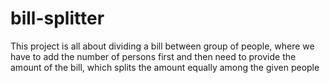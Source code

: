 # bill-splitter

This project is all about dividing a bill between group of people, where we have to add the number of persons first and then need to provide the amount of the bill, which splits the amount equally among the given people

